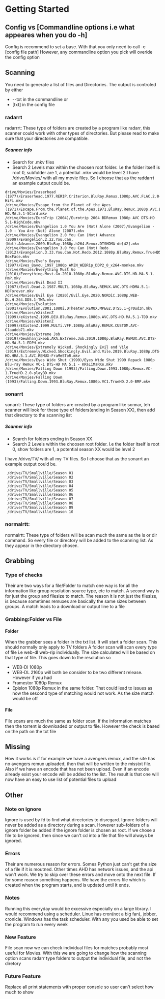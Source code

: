 # Getting Started
## Config vs [Commandline options i.e what appeares when you do -h]
Config is recommend to set a base. With that you only need to call -c [config file path]
However, any commandline option you pick will overide the config option
## Scanning
You need to generate a list of files and Directories. The output is controled by either 
* --txt in the commandline or
* [txt] in the config file
### radarrt
 radarrrt: These type of folders are created by a program like radarr, this scanner could work with other types of directories. But please read to make sure that your directories are compatible. 
 
 ##### Scanner info
 * Search for .mkv files
 * Search 2 Levels max within the choosen root folder. I.e the folder itself is root 0, subfolder are 1, a potential .mkv would be level 2
I have /drive/Movies/ with all my movie files. So I choose that as the raddarrt
an example output could be. 

 ```
drive/Movies/Eraserhead (1977)/Eraserhead.1977.RERIP.Criterion.BluRay.Remux.1080p.AVC.FLAC.2.0-HiFi.mkv
 /drive/Movies/Escape from the Planet of the Apes (1971)/Escape.From.the.Planet.of.the.Apes.1971.BluRay.Remux.1080p.AVC.DTS-HD.MA.5.1-SCard.mkv
 /drive/Movies/EuroTrip (2004)/Eurotrip 2004 BDRemux 1080p AVC DTS-HD 5.1-HighCode.mkv
 /drive/Movies/Evangelion 1.0 You Are (Not) Alone (2007)/Evangelion - 1.0 - You Are (Not) Alone (2007).mkv
 /drive/Movies/Evangelion 2.0 You Can (Not) Advance (2009)/Evangelion.2.22.You.Can.(Not).Advance.2009.BluRay.1080p.h264.Remux.DTSHDMA-de[42].mkv
 /drive/Movies/Evangelion 3.0 You Can (Not) Redo (2012)/Evangelion.3.33.You.Can.Not.Redo.2012.1080p.BluRay.Remux.TrueHD5.1.H.264-BoxFace.mkv
 /drive/Movies/Eve's Bayou (1997)/Eves_Bayou_1997_1080p_AMZN_WEBRip_DDP2_0_x264-monkee.mkv
 /drive/Movies/Everything Must Go (2010)/Everything.Must.Go.2010.1080p.BluRay.Remux.AVC.DTS-HD.MA.5.1-PmP.mkv
 /drive/Movies/Evil Dead II (1987)/Evil.Dead.2.1987.MULTi.1080p.BluRay.REMUX.AVC.DTS-HDMA.5.1-HDForever.mkv
 /drive/Movies/Evil Eye (2020)/Evil.Eye.2020.NORDiC.1080p.WEB-DL.H.264.DD5.1-TWA.mkv
 /drive/Movies/Evolution (2001)/Evolution.2001.1080i.DTheater.REMUX.MPEG2.DTS5.1-gr0ud3n.mkv
 /drive/Movies/eXistenZ (1999)/eXistenZ.1999.DEU.BluRay.Remux.1080p.AVC.DTS-HD.MA.5.1-TDD.mkv
 /drive/Movies/eXistenZ (1999)/EXistenZ.1999.MULTi.VFF.1080p.BluRay.REMUX.CUSTOM.AVC-Claudeb71.mkv
 /drive/Movies/Extreme Job (2019)/Geukhanjikeob.AKA.Extreme.Job.2019.1080p.BluRay.REMUX.AVC.DTS-HD.MA.5.1-EDPH.mkv
 /drive/Movies/Extremely Wicked, Shockingly Evil and Vile (2019)/Extremely.Wicked.Shockingly.Evil.and.Vile.2019.BluRay.1080p.DTS-HD.HRA.5.1.AVC.REMUX-FraMeSToR.mkv
 /drive/Movies/Eyes Wide Shut (1999)/Eyes Wide Shut 1999 Repack 1080p Blu-ray Remux VC-1 DTS-HD MA 5.1 - KRaLiMaRKo.mkv
 /drive/Movies/Falling Down (1993)/Falling.Down.1993.1080p.Remux.VC-1.TrueHD.2.0-playBD.mkv
 /drive/Movies/Falling Down (1993)/Falling.Down.1993.BluRay.Remux.1080p.VC1.TrueHD.2.0-BMF.mkv
```

### sonarrt
sonarrt: These type of folders are created by a program like sonnar, teh scanner will look for these type of folders(ending in Season XX), then add that directory to the scanning list
 ##### Scanner info
 * Search for folders ending in Season XX
 * Search 2 Levels within the choosen root folder. I.e the folder itself is root 0, show folders are 1, a potential season XX would be level 2
 
 
 I have /drive/TV/ with all my TV files. So I choose that as the sonarrt
an example output could be. 
```
 /drive/TV/Smallville/Season 01
 /drive/TV/Smallville/Season 02
 /drive/TV/Smallville/Season 03
 /drive/TV/Smallville/Season 04
 /drive/TV/Smallville/Season 05
 /drive/TV/Smallville/Season 06
 /drive/TV/Smallville/Season 07
 /drive/TV/Smallville/Season 08
 /drive/TV/Smallville/Season 09
 /drive/TV/Smallville/Season 10
```

### normalrtt:
normalrtt: These type of folders will be scan much the same as the ls or dir command. So every file or directory will be added to the scanning list. As they appear in the directory chosen. 
## Grabbing
### Type of checks
Their are two ways for a file/Folder to match one way is for all the information like group resolution source type, etc to match. 
A second way is for just the group and filesize to match. The reason it is not just the filesize, is because sometimes remuxes are basically the same sizes between groups.
A match leads to a download or output line to a file
### Grabbing:Folder vs File
#### Folder
When the grabber sees a folder in the txt list. It will start a folder scan.
This should normally only apply to TV folders
A folder scan will scan every type of file i.e web-dl web-rip individually. The size calculated will be based on that type of file. This goes down to the resolution so 
* WEB-Dl 1080p
* WEB-DL 2160p 
will both be consider to be two different release. However if you had 
* Framestor 1080p Remux
* Epislon 1080p Remux in the same folder. 
That could lead to issues as now the sescond type of matching would not work. As the size match would be off
#### File
File scans are much the same as folder scan. If the information matches then the torrent is downloaded or output to file. However the check is based on the path on the txt file


## Missing
How it works is if for example we have a avengers remux, and the site has no avengers remux uploaded, then that will be written to the misstxt file.
Also if we have an encode that has not been upload. Even if an encode already exist your encode will be added to the list.
The result is that one will now have an easy to use list of potential files to upload


## Other


### Note on Ignore
Ignore is used by fd to find what directories to disregard.
Ignore folders will never be added as a directory during a scan. However sub-folders of a ignore folder be added if the ignore folder is chosen as root. 
If we chose a file to be ignored, then since we can't cd into a file that file will always be ignored. 
### Errors
Their are numerous reason for errors. Somes Python just can't get the size of a file if it is moutned. Other times AHD has network issues, and the api won't work. We try to skip over these errors and move onto the next file. If for some reason something happens. We have the errors file which is created when the program starts, and is updated until it ends.
### Notes
Running this everyday would be excessive especially on a large library. I would recommend using a scheduler. Linux has cron(not a big fan), jobber, cronicle. 
Windows has the task scheduler. With any you used be able to set the program to run every week
### New Feature
 File scan now we can check individual files for matches probably most useful for Movies. With this we are going to change how the scanning option scans radarr type folders to output the individual file, and not the diretory
### Future Feature
Replace all print statements with proper console so user can't select how much to show